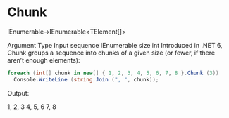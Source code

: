 # Chunk
IEnumerable<TSource>→IEnumerable<TElement[]>

Argument	Type
Input sequence	IEnumerable<TSource>
size	int
Introduced in .NET 6, Chunk groups a sequence into chunks of a given size (or fewer, if there aren’t enough elements):
```c#
foreach (int[] chunk in new[] { 1, 2, 3, 4, 5, 6, 7, 8 }.Chunk (3))
  Console.WriteLine (string.Join (", ", chunk));
```
Output:

1, 2, 3
4, 5, 6
7, 8